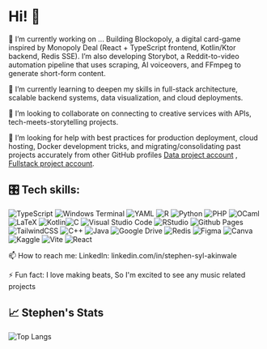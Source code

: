 # Hi! 👋

🔭 I’m currently working on ...
Building Blockopoly, a digital card-game inspired by Monopoly Deal (React + TypeScript frontend, Kotlin/Ktor backend, Redis SSE). I’m also developing Storybot, a Reddit-to-video automation pipeline that uses scraping, AI voiceovers, and FFmpeg to generate short-form content.

🌱 I’m currently learning to deepen my skills in full-stack architecture, scalable backend systems, data visualization, and cloud deployments.

👯 I’m looking to collaborate on connecting to creative services with APIs, tech-meets-storytelling projects.

🤔 I’m looking for help with best practices for production deployment, cloud hosting, Docker development tricks, and migrating/consolidating past projects accurately from other GitHub profiles [Data project account](https://github.com/stephensyl) , [Fullstack project account](https://github.com/Saparta).

## 🎛️ Tech skills:
![TypeScript](https://img.shields.io/badge/typescript-%23007ACC.svg?style=for-the-badge&logo=typescript&logoColor=white) ![Windows Terminal](https://img.shields.io/badge/Windows%20Terminal-%234D4D4D.svg?style=for-the-badge&logo=windows-terminal&logoColor=white) ![YAML](https://img.shields.io/badge/yaml-%23ffffff.svg?style=for-the-badge&logo=yaml&logoColor=151515) ![R](https://img.shields.io/badge/r-%23276DC3.svg?style=for-the-badge&logo=r&logoColor=white) ![Python](https://img.shields.io/badge/python-3670A0?style=for-the-badge&logo=python&logoColor=ffdd54) 	![PHP](https://img.shields.io/badge/php-%23777BB4.svg?style=for-the-badge&logo=php&logoColor=white) ![OCaml](https://img.shields.io/badge/OCaml-%23E98407.svg?style=for-the-badge&logo=ocaml&logoColor=white) ![LaTeX](https://img.shields.io/badge/latex-%23008080.svg?style=for-the-badge&logo=latex&logoColor=white) ![Kotlin](https://img.shields.io/badge/kotlin-%237F52FF.svg?style=for-the-badge&logo=kotlin&logoColor=white)![C](https://img.shields.io/badge/c-%2300599C.svg?style=for-the-badge&logo=c&logoColor=white) ![Visual Studio Code](https://img.shields.io/badge/Visual%20Studio%20Code-0078d7.svg?style=for-the-badge&logo=visual-studio-code&logoColor=white) ![RStudio](https://img.shields.io/badge/RStudio-4285F4?style=for-the-badge&logo=rstudio&logoColor=white) ![Github Pages](https://img.shields.io/badge/github%20pages-121013?style=for-the-badge&logo=github&logoColor=white) ![TailwindCSS](https://img.shields.io/badge/tailwindcss-%2338B2AC.svg?style=for-the-badge&logo=tailwind-css&logoColor=white) ![C++](https://img.shields.io/badge/c++-%2300599C.svg?style=for-the-badge&logo=c%2B%2B&logoColor=white)	![Java](https://img.shields.io/badge/java-%23ED8B00.svg?style=for-the-badge&logo=openjdk&logoColor=white) ![Google Drive](https://img.shields.io/badge/Google%20Drive-4285F4?style=for-the-badge&logo=googledrive&logoColor=white) ![Redis](https://img.shields.io/badge/redis-%23DD0031.svg?style=for-the-badge&logo=redis&logoColor=white) ![Figma](https://img.shields.io/badge/figma-%23F24E1E.svg?style=for-the-badge&logo=figma&logoColor=white) ![Canva](https://img.shields.io/badge/Canva-%2300C4CC.svg?style=for-the-badge&logo=Canva&logoColor=white) ![Kaggle](https://img.shields.io/badge/Kaggle-035a7d?style=for-the-badge&logo=kaggle&logoColor=white) ![Vite](https://img.shields.io/badge/vite-%23646CFF.svg?style=for-the-badge&logo=vite&logoColor=white) ![React](https://img.shields.io/badge/react-%2320232a.svg?style=for-the-badge&logo=react&logoColor=%2361DAFB) 

📫 How to reach me: LinkedIn: linkedin.com/in/stephen-syl-akinwale

⚡ Fun fact: I love making beats, So I'm excited to see any music related projects

## 📈 Stephen's Stats

![Top Langs](https://github-readme-stats.vercel.app/api/top-langs/?username=saparta&layout=compact&theme=merko)
